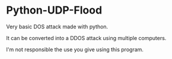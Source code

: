 # Python-UDP-Flood
Very basic DOS attack made with python.

It can be converted into a DDOS attack using multiple computers.

I'm not responsible the use you give using this program.

